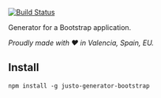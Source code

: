 [![Build Status](https://travis-ci.org/justojsg/justo-generator-bootstrap.svg?branch=master)](https://travis-ci.org/justojsg/justo-generator-bootstrap)

Generator for a Bootstrap application.

*Proudly made with ♥ in Valencia, Spain, EU.*

## Install

```
npm install -g justo-generator-bootstrap
```
